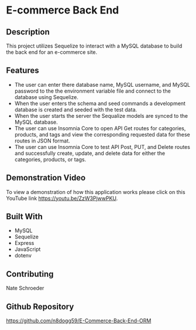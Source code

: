 # E-commerce Back End 

## Description
This project utilizes Sequelize to interact with a MySQL database to build the back end for an e-commerce site.

## Features
* The user can enter there database name, MySQL username, and MySQL password to the the environment variable file and connect to the database using Sequelize.
* When the user enters the schema and seed commands a development database is created and seeded with the test data.
* When the user starts the server the Sequalize models are synced to the MySQL database.
* The user can use Insomnia Core to open API Get routes for categories, products, and tags and view the corresponding requested data for these routes in JSON format.
* The user can use Insomnia Core to test API Post, PUT, and Delete routes and successfully create, update, and delete data for either the categories, products, or tags.


## Demonstration Video
To view a demonstration of how this application works please click on this YouTube link https://youtu.be/ZzW3PjwwPKU.

## Built With
* MySQL
* Sequelize
* Express
* JavaScript
* dotenv

## Contributing
Nate Schroeder

## Github Repository
https://github.com/n8dogg59/E-Commerce-Back-End-ORM